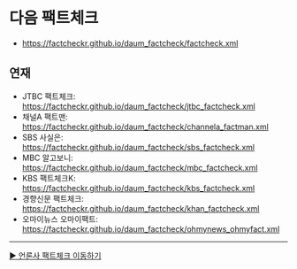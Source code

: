 # 다음 팩트체크
- https://factcheckr.github.io/daum_factcheck/factcheck.xml

## 연재
- JTBC 팩트체크: https://factcheckr.github.io/daum_factcheck/jtbc_factcheck.xml
- 채널A 팩트맨: https://factcheckr.github.io/daum_factcheck/channela_factman.xml
- SBS 사실은: https://factcheckr.github.io/daum_factcheck/sbs_factcheck.xml
- MBC 알고보니: https://factcheckr.github.io/daum_factcheck/mbc_factcheck.xml
- KBS 팩트체크K: https://factcheckr.github.io/daum_factcheck/kbs_factcheck.xml
- 경향신문 팩트체크: https://factcheckr.github.io/daum_factcheck/khan_factcheck.xml
- 오마이뉴스 오마이팩트: https://factcheckr.github.io/daum_factcheck/ohmynews_ohmyfact.xml

---

[▶️ 언론사 팩트체크 이동하기](https://github.com/FactCheckr/Media) 

